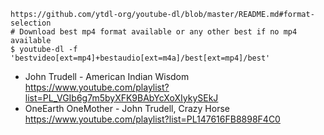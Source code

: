 ```
https://github.com/ytdl-org/youtube-dl/blob/master/README.md#format-selection
# Download best mp4 format available or any other best if no mp4 available
$ youtube-dl -f 'bestvideo[ext=mp4]+bestaudio[ext=m4a]/best[ext=mp4]/best'
```

* John Trudell - American Indian Wisdom
  https://www.youtube.com/playlist?list=PL_VGIb6g7m5byXFK9BAbYcXoXIykySEkJ
* OneEarth OneMother - John Trudell, Crazy Horse
  https://www.youtube.com/playlist?list=PL147616FB8898F4C0
